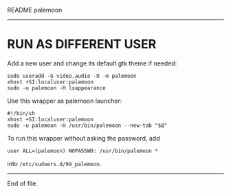 README palemoon

---


RUN AS DIFFERENT USER
=====================

Add a new user and change its default gtk theme if needed:

    sudo useradd -G video,audio -U -m palemoon
    xhost +SI:localuser:palemoon
    sudo -u palemoon -H lxappearance

Use this wrapper as palemoon launcher:

    #!/bin/sh
    xhost +SI:localuser:palemoon
    sudo -u palemoon -H /usr/bin/palemoon --new-tab "$@"

To run this wrapper without asking the password, add

    user ALL=(palemoon) NOPASSWD: /usr/bin/palemoon *

into `/etc/sudoers.d/99_palemoon`.


---

End of file.
